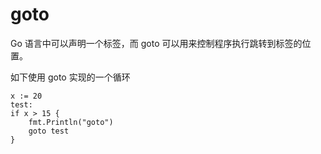 # goto

Go 语言中可以声明一个标签，而 goto 可以用来控制程序执行跳转到标签的位置。  

如下使用 goto 实现的一个循环

```
x := 20
test:
if x > 15 {
    fmt.Println("goto")
    goto test
}
```

